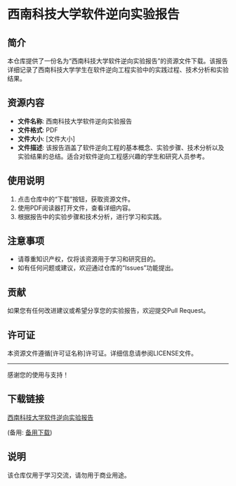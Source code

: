 # 西南科技大学软件逆向实验报告

## 简介

本仓库提供了一份名为“西南科技大学软件逆向实验报告”的资源文件下载。该报告详细记录了西南科技大学学生在软件逆向工程实验中的实践过程、技术分析和实验结果。

## 资源内容

- **文件名称**: 西南科技大学软件逆向实验报告
- **文件格式**: PDF
- **文件大小**: [文件大小]
- **文件描述**: 该报告涵盖了软件逆向工程的基本概念、实验步骤、技术分析以及实验结果的总结。适合对软件逆向工程感兴趣的学生和研究人员参考。

## 使用说明

1. 点击仓库中的“下载”按钮，获取资源文件。
2. 使用PDF阅读器打开文件，查看详细内容。
3. 根据报告中的实验步骤和技术分析，进行学习和实践。

## 注意事项

- 请尊重知识产权，仅将该资源用于学习和研究目的。
- 如有任何问题或建议，欢迎通过仓库的“Issues”功能提出。

## 贡献

如果您有任何改进建议或希望分享您的实验报告，欢迎提交Pull Request。

## 许可证

本资源文件遵循[许可证名称]许可证。详细信息请参阅LICENSE文件。

---

感谢您的使用与支持！

## 下载链接
[西南科技大学软件逆向实验报告](https://pan.quark.cn/s/914b5ba4c297) 

(备用: [备用下载](https://pan.baidu.com/s/1o2HKrDRYZ-EtjO26p3aevw?pwd=1234))

## 说明

该仓库仅用于学习交流，请勿用于商业用途。

